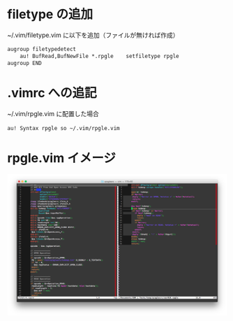 # filetype の追加
~/.vim/filetype.vim に以下を追加（ファイルが無ければ作成）
  
    augroup filetypedetect
    	au! BufRead,BufNewFile *.rpgle    setfiletype rpgle
    augroup END

# .vimrc への追記
~/.vim/rpgle.vim に配置した場合
  
`au! Syntax rpgle so ~/.vim/rpgle.vim`
  
# rpgle.vim イメージ
![rpgleimage](https://github.com/maokit/ibmi-rpgle-alfree-vim/blob/master/RpgleImage.png)
